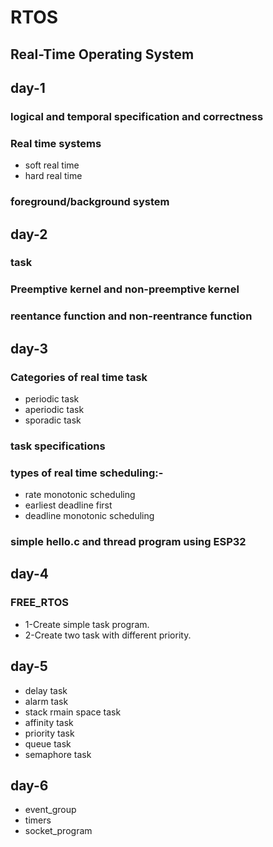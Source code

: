 # RTOS
## Real-Time Operating System

## day-1
### logical and temporal specification and correctness
### Real time systems
* soft real time
* hard real time
### foreground/background system

## day-2
### task
### Preemptive kernel and non-preemptive kernel
### reentance function and non-reentrance function

## day-3
### Categories of real time task
* periodic task
* aperiodic  task
* sporadic task

### task specifications
### types of real time scheduling:-
* rate monotonic scheduling
* earliest deadline first
* deadline monotonic scheduling
### simple hello.c and thread program using ESP32


## day-4
### FREE_RTOS

* 1-Create simple task program.
* 2-Create two task with different priority.

## day-5

* delay task
* alarm task
* stack rmain space task
* affinity task
* priority task
* queue task
* semaphore task 

## day-6

* event_group
* timers
* socket_program